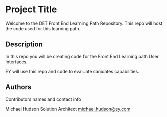 # Project Title

Welcome to the DET Front End Learning Path Repository.
This repo will host the code used for this learning path.

## Description

In this repo you will be creating code for the Front End Learning path User Interfaces. 

EY will use this repo and code to evaluate canidates capabilities. 

## Authors

Contributors names and contact info

Michael Hudson
Solution Architect
michael.hudson@ey.com



